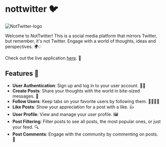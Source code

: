 # nottwitter 🐦

![NotTwitter-logo](NotTwitterLogo.png)

Welcome to NotTwitter! This is a social media platform that mirrors Twitter, but remember, it's not Twitter. Engage with a world of thoughts, ideas and perspectives. 🌍💡

Check out the live application [here](https://social-frontend-rose.vercel.app/). 🔗

## Features 🎉

- **User Authentication**: Sign up and log in to your user account. 🕵️‍♂️
- **Create Posts**: Share your thoughts with the world in bite-sized messages. 💭
- **Follow Users**: Keep tabs on your favorite users by following them. 🚶‍♂️🚶‍♀️
- **Like Posts**: Show your appreciation for a post with a like. 👍
- **User Profile**: View and manage your user profile. 🖼️
- **Post Filtering**: Filter posts to see all posts, the most popular ones, or just your feed. 🔍
- **Post Comments**: Engage with the community by commenting on posts. 💬
